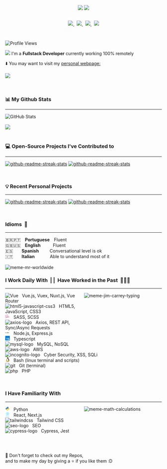 <!-- https://github.com/DenverCoder1/readme-typing-svg -->
<div align="center"><picture>
    <source media="(prefers-color-scheme: dark)" srcset="https://readme-typing-svg.herokuapp.com?font=Inter&weight=600&size=38&duration=3500&pause=1500&color=f7f7f7&center=true&vCenter=true&width=800&lines=Hi+there%2C+I'm+%40it-jhack;I'm+a+Fullstack+Developer" />
    <img src="https://readme-typing-svg.herokuapp.com?font=Inter&weight=600&size=38&duration=3500&pause=1500&color=3fb580&center=true&vCenter=true&width=800&lines=Hi+there%2C+I'm+%40it-jhack;I'm+a+Front-end+Vue.js+Developer" />
  </picture>
  <picture>
    <source media="(prefers-color-scheme: dark)" srcset="https://readme-typing-svg.herokuapp.com?font=Inter&weight=500&size=28&duration=3500&pause=1500&color=f7f7f7&center=true&vCenter=true&width=800&lines=I+hope+you+find+what+you're+looking+for+in+here+%F0%9F%99%82;with+some+experience+in+cyber+security+too" />
    <img src="https://readme-typing-svg.herokuapp.com?font=Inter&weight=500&size=28&duration=3500&pause=1500&color=3fb580&center=true&vCenter=true&width=800&lines=I+hope+you+find+what+you're+looking+for+in+here+%F0%9F%99%82;With+some+background+in+Back-end+and+Cyber+Security+too" />
  </picture>
</div>

<br>

<p align="center"> 
  <a href="https://www.linkedin.com/in/tpamaral/?locale=en_US" target="_blank">
    <img src="https://img.shields.io/badge/linkedin-%230077B5.svg?&style=for-the-badge&logo=linkedin&logoColor=white" />
  </a>&nbsp;
  <a href="https://www.instagram.com/thiago_amaral_0x539" target="_blank">
    <img src="https://img.shields.io/badge/instagram-%23E4405F.svg?&style=for-the-badge&logo=instagram&logoColor=white" />        
  </a>&nbsp;
  <a href="https://wa.me/5514998416457" target="_blank">
    <img src="https://img.shields.io/badge/WhatsApp-25D366?style=for-the-badge&logo=whatsapp&logoColor=white" />
  </a>&nbsp;
  <a href="https://www.reddit.com/user/it_jhack" target="_blank">
    <img src="https://img.shields.io/badge/Reddit-FF4500?style=for-the-badge&logo=reddit&logoColor=white" />
  </a>
</p>

<br>

![Profile Views](https://komarev.com/ghpvc/?username=it-jhack)
<br>

<p>
  <img src="https://media.giphy.com/media/hvRJCLFzcasrR4ia7z/giphy.gif" width="20" />
  I'm a <b>Fullstack Developer</b> currently working 100% remotely
</p>

<p>
  ⬇️ You may want to visit my 
  <a href="https://thiagoamaral.vercel.app/" target="_blank">
  personal webpage:
  </a>
  <a href="https://thiagoamaral.vercel.app/" target="_blank">
    <br>
    <br>
    <img src="https://user-images.githubusercontent.com/74467166/200308707-42eb0208-5456-4c06-9cbf-a6c1e328fa9b.png" />
  </a>
</p>

<br>

### 📊 <b>My Github Stats</b>
<hr>

<!-- https://github.com/anuraghazra/github-readme-stats -->
<div align="left">
  <picture>
    <source media="(prefers-color-scheme: dark)" srcset="https://github-readme-stats.vercel.app/api?username=it-jhack&show_icons=true&bg_color=1f222e&hide_border=1&title_color=42b883&theme=gotham" />
    <img src="https://github-readme-stats.vercel.app/api?username=it-jhack&title_color=3fb580&show_icons=true&border_color=3fb580" alt="GitHub Stats">
  </picture>
</div>
<br>
<div align="left">
  <picture>
    <source media="(prefers-color-scheme: dark)" srcset="https://github-readme-stats.vercel.app/api/top-langs?username=it-jhack&layout=compact&bg_color=1f222e&hide_border=1&title_color=42b883&theme=gotham" />
    <img src="https://github-readme-stats.vercel.app/api/top-langs?username=it-jhack&title_color=3fb580&layout=compact&border_color=3fb580" />
  </picture>
</div>

<br>


### 💻 <b>Open-Source Projects I've Contributed to</b>
<hr>
<p align="left">
  <a href="https://github.com/DenverCoder1/readme-typing-svg/pull/165"><img src="https://denvercoder1-github-readme-stats.vercel.app/api/pin/?username=DenverCoder1&repo=readme-typing-svg&theme=react&bg_color=1f222e&title_color=42b883&hide_border=true&icon_color=f8d866" alt="github-readme-streak-stats" alt="readme-typing-svg"></a>
  <a href="https://github.com/zzetao/awesome-github-profile/pull/13"><img src="https://denvercoder1-github-readme-stats.vercel.app/api/pin/?username=zzetao&repo=awesome-github-profile&theme=react&bg_color=1f222e&title_color=42b883&hide_border=true&icon_color=f8d866" alt="github-readme-streak-stats" alt="awesome-github-profile"></a>
</p>

<br>

### 💡 <b>Recent Personal Projects</b>
<hr>
<p align="left">
  <a href="https://github.com/it-jhack/awesome-ai-tldr"><img src="https://denvercoder1-github-readme-stats.vercel.app/api/pin/?username=it-jhack&repo=awesome-ai-tldr&theme=react&bg_color=1f222e&title_color=42b883&hide_border=true&icon_color=f8d866" alt="github-readme-streak-stats"></a>
  <a href="https://github.com/it-jhack/awesome-frontend-tldr"><img src="https://denvercoder1-github-readme-stats.vercel.app/api/pin/?username=it-jhack&repo=awesome-frontend-tldr&theme=react&bg_color=1f222e&title_color=42b883&hide_border=true&icon_color=f8d866" alt="github-readme-streak-stats"></a>
</p>

<br>

### <b>Idioms</b>&nbsp;&nbsp;💬
<hr>
<!-- not using table tags because I don't like github's markdown/html table 😬 -->
🇧🇷🇵🇹&emsp;<b>Portuguese</b>&emsp;Fluent<br>
🇬🇧🇺🇸&emsp;<b>English</b>&emsp;&emsp;&nbsp;&nbsp;&nbsp;Fluent<br>
🇪🇸&emsp;&emsp;<b>Spanish</b>&emsp;&emsp;&ensp;Conversational level is ok<br>
🇮🇹&emsp;&emsp;<b>Italian</b>&emsp;&emsp;&emsp;&ensp;Able to understand most of it<br>
<br>
<img src="https://user-images.githubusercontent.com/74467166/199714884-023c31b5-46e2-49c1-aa54-f11c28724998.png" alt="meme-mr-worldwide" height="150" width="250" />

<br>

###  <b> I Work Daily With&nbsp;&nbsp;|&nbsp;|&nbsp;&nbsp;Have Worked in the Past</b>&nbsp;&nbsp;👨🏻‍💻
<hr>
<img align="right" src="https://media.tenor.com/pVwOAuOdI4MAAAAC/jim-carrey-bruce-almighty.gif" alt="meme-jim-carrey-typing" height="150" width="250" />
<p>
  <img src="https://cdn.jsdelivr.net/gh/devicons/devicon/icons/vuejs/vuejs-original.svg" alt="Vue" width="15" height="15" />
  &nbsp;&nbsp;Vue.js, Vuex, Nuxt.js, Vue Router<br>

  <img src="https://user-images.githubusercontent.com/74467166/225890211-ca341e7a-d66d-4d98-9a0a-fdf559ef64af.png" alt="html5-javascript-css3" width="15" height="15"/>
  &nbsp;&nbsp;HTML5, JavaScript, CSS3<br>

  <img src="https://raw.githubusercontent.com/devicons/devicon/master/icons/sass/sass-original.svg" alt="sass-scss" width="15" height="15"/>
  &nbsp;&nbsp;SASS, SCSS<br>

  <img src="https://user-images.githubusercontent.com/74467166/199714985-419a3994-9c80-4475-9d15-edb6a28b39f1.png" alt="axios-logo" width="15" height="15" />
  &nbsp;&nbsp;Axios, REST API, Sync/Async Requests<br>

  <img src="https://raw.githubusercontent.com/devicons/devicon/master/icons/nodejs/nodejs-original-wordmark.svg" alt="nodejs" width="15" height="15"/>
  &nbsp;&nbsp;Node.js, Express.js<br>

  <img src="https://raw.githubusercontent.com/devicons/devicon/master/icons/typescript/typescript-original.svg" alt="typescript" width="15" height="15"/>
  &nbsp;&nbsp;Typescript<br>

  <img src="https://user-images.githubusercontent.com/74467166/199714997-924bbf19-f0b7-4b9e-9294-bb2496cd1bde.png" alt="mysql-logo" width="15" height="15" />
  &nbsp;&nbsp;MySQL, NoSQL<br>

  <img src="https://user-images.githubusercontent.com/74467166/199714982-35750214-1081-4806-8f69-dfecac9d398c.png" alt="aws-logo" width="15" height="15" />
  &nbsp;&nbsp;AWS<br>

  <img src="https://user-images.githubusercontent.com/74467166/199714993-cf4cba78-fa57-45b2-a8da-c40c99dbce57.png" alt="incognito-logo" width="15" height="15" />
  &nbsp;&nbsp;Cyber Security, XSS, SQLi<br>

  <img src="https://raw.githubusercontent.com/devicons/devicon/master/icons/linux/linux-original.svg" alt="linux" width="15" height="15"/>
  &nbsp;&nbsp;Bash (linux terminal and scripts)<br>

  <img src="https://www.vectorlogo.zone/logos/git-scm/git-scm-icon.svg" alt="git" width="15" height="15"/>
  &nbsp;&nbsp;Git (terminal)<br>

  <img src="https://cdn.jsdelivr.net/gh/devicons/devicon/icons/php/php-plain.svg" alt="php" width="15" height="15" />
  &nbsp;&nbsp;PHP<br>
</p>
<br>

### <b>I Have Familiarity With</b>&nbsp;&nbsp;
<hr>
<img align="right" src="https://media.tenor.com/5vo_w_jDfwgAAAAC/calculation-math.gif" alt="meme-math-calculations" height="150" width="250" />
<p>
  <img src="https://raw.githubusercontent.com/devicons/devicon/master/icons/python/python-original.svg" alt="python" width="15" height="15"/>
  &nbsp;&nbsp;Python<br>

  <img src="https://raw.githubusercontent.com/devicons/devicon/master/icons/react/react-original-wordmark.svg" alt="react" width="15" height="15"/>
  &nbsp;&nbsp;React, Next.js<br>

  <img src="https://cdn.jsdelivr.net/gh/devicons/devicon/icons/tailwindcss/tailwindcss-plain.svg" alt="tailwindcss" height="15" width="15"/>
  &nbsp;&nbsp;Tailwind CSS<br>

  <img src="https://user-images.githubusercontent.com/74467166/199715009-1956e3c9-0839-413c-93e3-99d93d12aa50.png" alt="seo-logo" width="15" height="15" />
  &nbsp;&nbsp;SEO<br>

  <img src="https://user-images.githubusercontent.com/74467166/199714987-c1c1208d-e32f-47eb-af34-702ddf35ae5d.png" alt="cypress-logo" width="15" height="15" />
  &nbsp;&nbsp;Cypress, Jest<br>
</p>
<br>

<br>

<p>
  🔎 Don't forget to check out my Repos, and to make my day by giving a ⭐ if you like them :D
</p>
